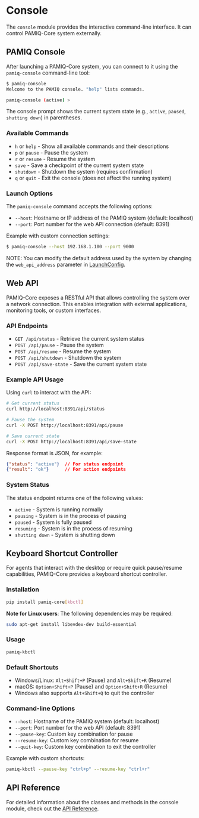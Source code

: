 # Console

The `console` module provides the interactive command-line interface. It can control PAMIQ-Core system externally.

## PAMIQ Console

After launching a PAMIQ-Core system, you can connect to it using the `pamiq-console` command-line tool:

```sh
$ pamiq-console
Welcome to the PAMIQ console. "help" lists commands.

pamiq-console (active) >
```

The console prompt shows the current system state (e.g., `active`, `paused`, `shutting down`) in parentheses.

### Available Commands

- `h` or `help` - Show all available commands and their descriptions
- `p` or `pause` - Pause the system
- `r` or `resume` - Resume the system
- `save` - Save a checkpoint of the current system state
- `shutdown` - Shutdown the system (requires confirmation)
- `q` or `quit` - Exit the console (does not affect the running system)

### Launch Options

The `pamiq-console` command accepts the following options:

- `--host`: Hostname or IP address of the PAMIQ system (default: localhost)
- `--port`: Port number for the web API connection (default: 8391)

Example with custom connection settings:

```sh
$ pamiq-console --host 192.168.1.100 --port 9000
```

NOTE: You can modify the default address used by the system by changing the `web_api_address` parameter in [LaunchConfig](../api/launch.md).

## Web API

PAMIQ-Core exposes a RESTful API that allows controlling the system over a network connection. This enables integration with external applications, monitoring tools, or custom interfaces.

### API Endpoints

- `GET /api/status` - Retrieve the current system status
- `POST /api/pause` - Pause the system
- `POST /api/resume` - Resume the system
- `POST /api/shutdown` - Shutdown the system
- `POST /api/save-state` - Save the current system state

### Example API Usage

Using `curl` to interact with the API:

```sh
# Get current status
curl http://localhost:8391/api/status

# Pause the system
curl -X POST http://localhost:8391/api/pause

# Save current state
curl -X POST http://localhost:8391/api/save-state
```

Response format is JSON, for example:

```json
{"status": "active"}  // For status endpoint
{"result": "ok"}      // For action endpoints
```

### System Status

The status endpoint returns one of the following values:

- `active` - System is running normally
- `pausing` - System is in the process of pausing
- `paused` - System is fully paused
- `resuming` - System is in the process of resuming
- `shutting down` - System is shutting down

## Keyboard Shortcut Controller

For agents that interact with the desktop or require quick pause/resume capabilities, PAMIQ-Core provides a keyboard shortcut controller.

### Installation

```sh
pip install pamiq-core[kbctl]
```

**Note for Linux users**: The following dependencies may be required:

```sh
sudo apt-get install libevdev-dev build-essential
```

### Usage

```sh
pamiq-kbctl
```

### Default Shortcuts

- Windows/Linux: `Alt+Shift+P` (Pause) and `Alt+Shift+R` (Resume)
- macOS: `Option+Shift+P` (Pause) and `Option+Shift+R` (Resume)
- Windows also supports `Alt+Shift+Q` to quit the controller

### Command-line Options

- `--host`: Hostname of the PAMIQ system (default: localhost)
- `--port`: Port number for the web API (default: 8391)
- `--pause-key`: Custom key combination for pause
- `--resume-key`: Custom key combination for resume
- `--quit-key`: Custom key combination to exit the controller

Example with custom shortcuts:

```sh
pamiq-kbctl --pause-key "ctrl+p" --resume-key "ctrl+r"
```

## API Reference

For detailed information about the classes and methods in the console module, check out the [API Reference](../api/console.md).
